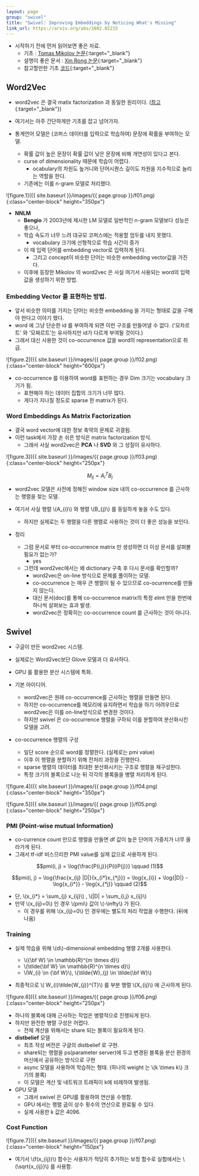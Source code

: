 ```yaml
---
layout: page
group: "swivel"
title: "Swivel: Improving Embeddings by Noticing What's Missing"
link_url: https://arxiv.org/abs/1602.02215
---
```


- 시작하기 전에 먼저 읽어보면 좋은 자료.
    - 기초 : [Tomas Mikolov 논문](https://papers.nips.cc/paper/5021-distributed-representations-of-words-and-phrases-and-their-compositionality.pdf){:target="_blank"}
    - 설명이 좋은 문서 : [Xin Rong 논문](https://arxiv.org/pdf/1411.2738.pdf){:target="_blank"}
    - 참고할만한 기초 [코드](https://www.tensorflow.org/tutorials/word2vec/){:target="_blank"}
    
## Word2Vec

- word2vec 은 결국 matix factorization 과 동일한 원리이다. ([참고](https://levyomer.files.wordpress.com/2014/09/neural-word-embeddings-as-implicit-matrix-factorization.pdf){:target="_blank"})
- 여기서는 아주 간단하게만 기초를 잡고 넘어가자.

- 통계언어 모델은 (코퍼스 데이터를 입력으로 학습하여) 문장에 확률을 부여하는 모델.
    - 확률 값이 높은 문장이 확률 값이 낮은 문장에 비해 개연성이 있다고 본다.
    - curse of dimensionality 때문에 학습이 어렵다.
        - ocabulary의 차원도 높거니와 단어시퀀스 길이도 차원을 지수적으로 늘리는 역할을 한다.
    - 기존에는 이를 n-gram 모델로 처리했다.

![figure.1]({{ site.baseurl }}/images/{{ page.group }}/f01.png){:class="center-block" height="350px"}

- **NNLM**
    - **Bengio** 가 2003년에 제시한 LM 모델로 일반적인 n-gram 모델보다 성능은 좋으나,
    - 학습 속도가 너무 느려 대규모 코퍼스에는 적용할 엄두를 내지 못했다.
        - vocabulary 크기에 선형적으로 학습 시간이 증가
    - 이 때 입력 단어를 embedding vector로 입력하게 된다.
        - 그리고 concept이 비슷한 단어는 비슷한 embedding vector값을 가진다.
    - 이후에 등장한 Mikolov 의 word2vec 은 사실 여기서 사용되는 word의 입력값을 생성하기 위한 방법.

### Embedding Vector 를 표현하는 방법.

- 앞서 비슷한 의미를 가지는 단어는 비슷한 embedding 을 가지는 형태로 값을 구해야 한다고 이야기 했다.
- word 에 그냥 단순한 id 를 부여하게 되면 이런 구조를 만들어낼 수 없다. ('모차르트' 와 '모짜르트'는 유사하지만 id가 다르게 부여될 것이다.)
- 그래서 대신 사용한 것이 co-occurrence 값을 word의 representation으로 취급.


![figure.2]({{ site.baseurl }}/images/{{ page.group }}/f02.png){:class="center-block" height="600px"}

- co-occurrence 를 이용하여 word를 표현하는 경우 Dim 크기는 vocabulary 크기가 됨.
    - 표현해야 하는 데이터 집합의 크기가 너무 많다.
    - 게다가 지나칠 정도로 sparse 한 matrix가 된다.
    
### Word Embeddings As Matrix Factorization

- 결국 word vector에 대한 정보 축약의 문제로 귀결됨.
- 이런 task에서 가장 손 쉬은 방식은 matrix factorization 방식.
    - 그래서 사실 word2vec은 **PCA** 나 **SVD** 와 그 성질이 유사하다.

![figure.3]({{ site.baseurl }}/images/{{ page.group }}/f03.png){:class="center-block" height="250px"}

$$M_{ij} = A_{i}^{T}B_{j}$$

- word2vec 모델은 사전에 정해진 window size 내의 co-occurrence 를 근사하는 행렬을 찾는 모델.
- 여기서 사실 행렬 \\(A\_{i}\\) 와 행렬 \\(B\_{j}\\) 를 동일하게 놓을 수도 있다.
    - 하지만 실제로는 두 행렬을 다른 행렬로 사용하는 것이 더 좋은 성능을 보인다.
    
    
- 정리
    - 그럼 문서로 부터 co-occurrence matrix 만 생성하면 더 이상 문서를 살펴볼 필요가 없는가?
        - yes
    - 그런데 word2vec에서는 왜 dictionary 구축 후 다시 문서를 확인할까?
        - word2vec은 on-line 방식으로 문제를 풀이하는 모델.
        - co-occurrence 는 매우 큰 행렬이 될 수 있으므로 co-ocurrence를 만들지 않는다.
        - 대신 문서(doc)를 통해 co-occurrence matrix의 특정 elmt 만을 한번에 하나씩 살펴보는 효과 발생.
        - word2vec은 정확히는 co-occurrence count 를 근사하는 것이 아니다.
        

## Swivel

- 구글이 만든 word2vec 시스템.
- 실제로는 Word2vec보단 Glove 모델과 더 유사하다.
- GPU 를 활용한 분산 시스템에 특화.

- 기본 아이디어.
    - word2vec은 원래 co-occurrence를 근사하는 행렬을 만들면 된다.
    - 하지만 co-occurrence를 메모리에 유지하면서 학습을 하기 어려우므로 word2vec은 이를 on-line방식으로 변경한 것이다.
    - 하지만 swivel 은 co-occurrence 행렬을 구하되 이를 분할하여 분산화시킨 모델을 고려.
    
- co-occurrence 행렬의 구성
    - 일단 score 순으로 word를 정렬한다. (실제로는 pmi value)
    - 이후 이 행렬을 분할하기 위해 전처리 과정을 진행한다.
    - sparse 행렬의 데이터를 최대한 분산화시키는 구조로 행렬을 재구성한다.
    - 특정 크기의 블록으로 나눈 뒤 각각의 블록들을 병렬 처리하게 된다.

![figure.4]({{ site.baseurl }}/images/{{ page.group }}/f04.png){:class="center-block" height="350px"}

![figure.5]({{ site.baseurl }}/images/{{ page.group }}/f05.png){:class="center-block" height="250px"}


### PMI (Point-wise mutual Information)

- co-currence count 만으로 행렬을 만들면 df 값이 높은 단어의 가중치가 너무 올라가게 된다.
- 그래서 tf-idf 비스므리한 PMI value를 실제 값으로 사용하게 된다.


$$pmi(i, j) = \log{\frac{P(i,j)}{P(i)P(j)}} \qquad (1)$$

$$pmi(i, j) = \log{\frac{x_{ij} |D|}{x_{i*}x_{*j}}} = \log{x_{i}} + \log{|D|} - \log{x_{i*}} - \log{x_{*j}}  \qquad (2)$$

- 단, \\(x\_{i*} = \sum\_{j} x\_{ij}\\) , \\(\|D\| = \sum\_{i,j} x\_{ij}\\)
- 만약 \\(x\_{ij}=0\\) 인 경우 \\(pmi\\) 값이 \\(-\infty\\) 가 된다. 
    - 이 경우를 위해 \\(x\_{ij}=0\\) 인 경우에는 별도의 처리 작업을 수행한다. (뒤에 나옴)


### Training

- 실제 학습을 위해 \\(d\\)-dimensional embedding 행렬 2개를 사용한다.
    - \\({\bf W} \in \mathbb{R}^{m \times d}\\)
    - \\(\tilde{\bf W} \in \mathbb{R}^{n \times d}\\)
    - \\(W\_{i} \in {\bf W}\\), \\(\tilde{W}\_{j} \in \tilde{\bf W}\\)

- 최종적으로 \\( W\_{i}\tilde{W\_{j}}^{T}\\) 를 부분 행렬 \\(X_{ij}\\) 에 근사하게 된다.

![figure.6]({{ site.baseurl }}/images/{{ page.group }}/f06.png){:class="center-block" height="250px"}

- 하나의 블록에 대해 근사하는 작업은 병렬적으로 진행되게 된다.
- 하지만 완전한 병렬 구성은 어렵다.
    - 전체 계산을 위해서는 share 되는 블록이 필요하게 된다.
- **distbelief** 모델
    - 최초 작성 버전은 구글의 distbelief 로 구현.
    - share되는 행렬을 ps(parameter server)에 두고 변경된 블록을 분산 환경의 머신에서 공유하는 방식으로 구현
    - async 모델을 사용하여 학습하는 형태. (하나의 weight 는 \\(k \times k\\) 크기의 블록)
    - 이 모델은 계산 및 네트워크 트래픽이 k에 비례하여 발생됨.
- GPU 모델
    - 그래서 swivel 은 GPU를 활용하여 연산을 수행함.
    - GPU 에서는 행렬 곱이 상수 횟수의 연산으로 완료될 수 있다.
    - 실제 사용한 k 값은 4096.
    
### Cost Function

![figure.7]({{ site.baseurl }}/images/{{ page.group }}/f07.png){:class="center-block" height="150px"}

- 여기서 \\(f(x\_{ij})\\) 함수는 사용자가 적당히 추가하는 보정 함수로 실험에서는 \\(\sqrt{x\_{ij}}\\) 를 사용함.
